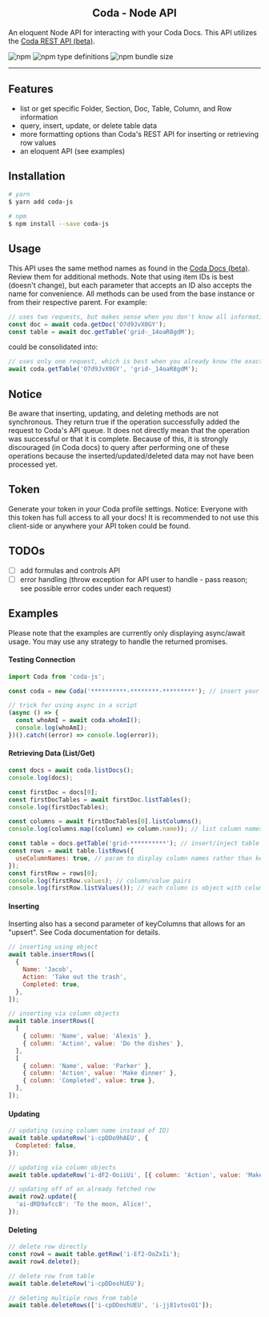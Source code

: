 <h2 align="center">Coda - Node API</h2>

An eloquent Node API for interacting with your Coda Docs. This API utilizes the [Coda REST API (beta)](https://coda.io/developers/apis/v1beta1).

![npm](https://img.shields.io/npm/dw/coda-js)
![npm type definitions](https://img.shields.io/npm/types/typescript)
![npm bundle size](https://img.shields.io/bundlephobia/minzip/coda-js)

---

## Features

- list or get specific Folder, Section, Doc, Table, Column, and Row information
- query, insert, update, or delete table data
- more formatting options than Coda's REST API for inserting or retrieving row values
- an eloquent API (see examples)

## Installation

```bash
# yarn
$ yarn add coda-js

# npm
$ npm install --save coda-js
```

## Usage

This API uses the same method names as found in the [Coda Docs (beta)](https://coda.io/developers/apis/v1beta1). Review them for additional methods.
Note that using item IDs is best (doesn't change), but each parameter that accepts an ID also accepts the name for convenience.
All methods can be used from the base instance or from their respective parent.
For example:

```js
// uses two requests, but makes sense when you don't know all information ahead of time
const doc = await coda.getDoc('O7d9JvX0GY');
const table = await doc.getTable('grid-_14oaR8gdM');
```

could be consolidated into:

```js
// uses only one request, which is best when you already know the exact IDs to get the item(s) directly
await coda.getTable('O7d9JvX0GY', 'grid-_14oaR8gdM');
```

## Notice

Be aware that inserting, updating, and deleting methods are not synchronous. They return true if the operation
successfully added the request to Coda's API queue. It does not directly mean that the operation was successful or that
it is complete. Because of this, it is strongly discouraged (in Coda docs) to query after performing one of these operations because
the inserted/updated/deleted data may not have been processed yet.

## Token

Generate your token in your Coda profile settings. Notice: Everyone with this token has full access to all your docs! It is recommended to not use this client-side or anywhere your API token could be found.

## TODOs

- [ ] add formulas and controls API
- [ ] error handling (throw exception for API user to handle - pass reason; see possible error codes under each request)

## Examples

Please note that the examples are currently only displaying async/await usage. You may use any strategy to handle the returned promises.

#### Testing Connection

```js
import Coda from 'coda-js';

const coda = new Coda('**********-********-*********'); // insert your token

// trick for using async in a script
(async () => {
  const whoAmI = await coda.whoAmI();
  console.log(whoAmI);
})().catch((error) => console.log(error));
```

#### Retrieving Data (List/Get)

```js
const docs = await coda.listDocs();
console.log(docs);

const firstDoc = docs[0];
const firstDocTables = await firstDoc.listTables();
console.log(firstDocTables);

const columns = await firstDocTables[0].listColumns();
console.log(columns.map((column) => column.name)); // list column names

const table = docs.getTable('grid-**********'); // insert/inject table name or ID here
const rows = await table.listRows({
  useColumnNames: true, // param to display column names rather than key
});
const firstRow = rows[0];
console.log(firstRow.values); // column/value pairs
console.log(firstRow.listValues()); // each column is object with column and value properties
```

#### Inserting

Inserting also has a second parameter of keyColumns that allows for an "upsert". See Coda documentation for details.

```js
// inserting using object
await table.insertRows([
  {
    Name: 'Jacob',
    Action: 'Take out the trash',
    Completed: true,
  },
]);

// inserting via column objects
await table.insertRows([
  [
    { column: 'Name', value: 'Alexis' },
    { column: 'Action', value: 'Do the dishes' },
  ],
  [
    { column: 'Name', value: 'Parker' },
    { column: 'Action', value: 'Make dinner' },
    { column: 'Completed', value: true },
  ],
]);
```

#### Updating

```js
// updating (using column name instead of ID)
await table.updateRow('i-cpDDo9hAEU', {
  Completed: false,
});

// updating via column objects
await table.updateRow('i-dF2-OoiiUi', [{ column: 'Action', value: 'Make the bed' }]);

// updating off of an already fetched row
await row2.update({
  'ai-dRD9afcc8': 'To the moon, Alice!',
});
```

#### Deleting

```js
// delete row directly
const row4 = await table.getRow('i-Ef2-OoZxIi');
await row4.delete();

// delete row from table
await table.deleteRow('i-cpDDoshUEU');

// deleting multiple rows from table
await table.deleteRows(['i-cpDDoshUEU', 'i-jj81vtosO1']);
```

